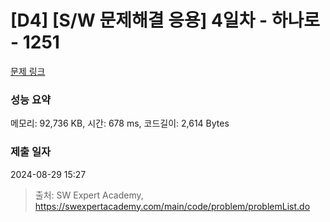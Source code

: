 # [D4] [S/W 문제해결 응용] 4일차 - 하나로 - 1251 

[문제 링크](https://swexpertacademy.com/main/code/problem/problemDetail.do?contestProbId=AV15StKqAQkCFAYD) 

### 성능 요약

메모리: 92,736 KB, 시간: 678 ms, 코드길이: 2,614 Bytes

### 제출 일자

2024-08-29 15:27



> 출처: SW Expert Academy, https://swexpertacademy.com/main/code/problem/problemList.do